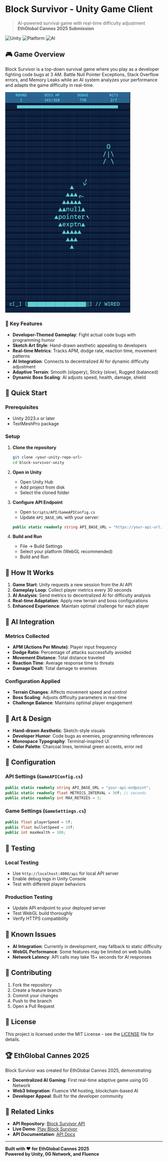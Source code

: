 # Block Survivor - Unity Game Client

> AI-powered survival game with real-time difficulty adjustment  
> **EthGlobal Cannes 2025 Submission**

![Unity](https://img.shields.io/badge/Unity-2022.x-black) ![Platform](https://img.shields.io/badge/Platform-WebGL%20%7C%20Desktop-blue) ![AI](https://img.shields.io/badge/AI-Powered-orange)

## 🎮 Game Overview

Block Survivor is a top-down survival game where you play as a developer fighting code bugs at 3 AM. Battle Null Pointer Exceptions, Stack Overflow errors, and Memory Leaks while an AI system analyzes your performance and adapts the game difficulty in real-time.

<img src="./game-screenshot.png" width="400px">

### 🌟 Key Features

- **Developer-Themed Gameplay**: Fight actual code bugs with programming humor
- **Sketch Art Style**: Hand-drawn aesthetic appealing to developers
- **Real-time Metrics**: Tracks APM, dodge rate, reaction time, movement patterns
- **AI Integration**: Connects to decentralized AI for dynamic difficulty adjustment
- **Adaptive Terrain**: Smooth (slippery), Sticky (slow), Rugged (balanced)
- **Dynamic Boss Scaling**: AI adjusts speed, health, damage, shield

## 🚀 Quick Start

### Prerequisites

- Unity 2023.x or later
- TextMeshPro package

### Setup

1. **Clone the repository**

   ```bash
   git clone <your-unity-repo-url>
   cd block-survivor-unity
   ```

2. **Open in Unity**

   - Open Unity Hub
   - Add project from disk
   - Select the cloned folder

3. **Configure API Endpoint**

   - Open `Scripts/API/GameAPIConfig.cs`
   - Update `API_BASE_URL` with your server:

   ```csharp
   public static readonly string API_BASE_URL = "https://your-api-url.com/api";
   ```

4. **Build and Run**
   - File → Build Settings
   - Select your platform (WebGL recommended)
   - Build and Run

## 🎯 How It Works

1. **Game Start**: Unity requests a new session from the AI API
2. **Gameplay Loop**: Collect player metrics every 30 seconds
3. **AI Analysis**: Send metrics to decentralized AI for difficulty analysis
4. **Real-time Adaptation**: Apply new terrain and boss configurations
5. **Enhanced Experience**: Maintain optimal challenge for each player

## 🤖 AI Integration

### Metrics Collected

- **APM (Actions Per Minute)**: Player input frequency
- **Dodge Ratio**: Percentage of attacks successfully avoided
- **Movement Distance**: Total distance traveled
- **Reaction Time**: Average response time to threats
- **Damage Dealt**: Total damage to enemies

### Configuration Applied

- **Terrain Changes**: Affects movement speed and control
- **Boss Scaling**: Adjusts difficulty parameters in real-time
- **Challenge Balance**: Maintains optimal player engagement

## 🎨 Art & Design

- **Hand-drawn Aesthetic**: Sketch-style visuals
- **Developer Humor**: Code bugs as enemies, programming references
- **Monospace Typography**: Terminal-inspired UI
- **Color Palette**: Charcoal lines, terminal green accents, error red

## 🔧 Configuration

### API Settings (`GameAPIConfig.cs`)

```csharp
public static readonly string API_BASE_URL = "your-api-endpoint";
public static readonly float METRICS_INTERVAL = 30f; // seconds
public static readonly int MAX_RETRIES = 3;
```

### Game Settings (`GameSettings.cs`)

```csharp
public float playerSpeed = 5f;
public float bulletSpeed = 10f;
public int maxHealth = 100;
```

## 🧪 Testing

### Local Testing

- Use `http://localhost:4000/api` for local API server
- Enable debug logs in Unity Console
- Test with different player behaviors

### Production Testing

- Update API endpoint to your deployed server
- Test WebGL build thoroughly
- Verify HTTPS compatibility

## 🚨 Known Issues

- **AI Integration**: Currently in development, may fallback to static difficulty
- **WebGL Performance**: Some features may be limited on web builds
- **Network Latency**: API calls may take 15+ seconds for AI responses

## 🤝 Contributing

1. Fork the repository
2. Create a feature branch
3. Commit your changes
4. Push to the branch
5. Open a Pull Request

## 📄 License

This project is licensed under the MIT License - see the [LICENSE](LICENSE) file for details.

## 🏆 EthGlobal Cannes 2025

Block Survivor was created for EthGlobal Cannes 2025, demonstrating:

- **Decentralized AI Gaming**: First real-time adaptive game using 0G Network
- **Web3 Integration**: Fluence VM hosting, blockchain-based AI
- **Developer Appeal**: Built for the developer community

## 🔗 Related Links

- **API Repository**: [Block Survivor API](https://github.com/npanium/block-survivor-api)
- **Live Demo**: [Play Block Survivor](your-game-url)
- **API Documentation**: [API Docs](your-api-url/docs)

---

**Built with ❤️ for EthGlobal Cannes 2025**  
**Powered by Unity, 0G Network, and Fluence**
